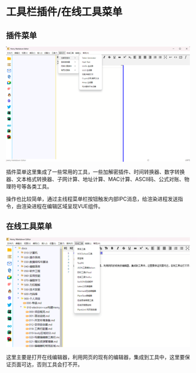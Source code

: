 # 工具栏插件/在线工具菜单

## 插件菜单

![](images/image.png)

插件菜单这里集成了一些常用的工具，一些加解密插件、时间转换器、数字转换器、文本格式转换器、子网计算、地址计算、MAC计算、ASCII码、公式对账、物理符号等各类工具。

操作也比较简单，通过主线程菜单栏按钮触发内部IPC消息，给渲染进程发送指令，由渲染进程在编辑区域呈现VUE组件。


## 在线工具菜单

![](images/20241207135809.png)

这里主要是打开在线编辑器，利用网页的现有的编辑器，集成到工具中，这里要保证页面可达，否则工具会打不开。

